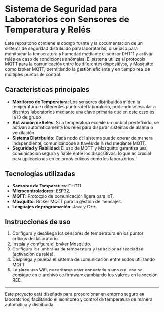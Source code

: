 # Sistema de Seguridad para Laboratorios con Sensores de Temperatura y Relés

Este repositorio contiene el código fuente y la documentación de un sistema de seguridad distribuido para laboratorios, diseñado para monitorear la temperatura y humedad mediante el sensor DHT11 y activar relés en caso de condiciones anómalas. El sistema utiliza el protocolo MQTT para la comunicación entre los diferentes dispositivos, y Mosquitto como broker MQTT, permitiendo la gestión eficiente y en tiempo real de múltiples puntos de control.

## Características principales
- **Monitoreo de Temperatura**: Los sensores distribuidos miden la temperatura en diferentes puntos del laboratorio, pudiendose escalar a distintos laboratorios mediante una clave primaria que en este caso es la ID de grupo. 
- **Activación de Relés**: Si la temperatura excede un umbral predefinido, se activan automáticamente los relés para disparar sistemas de alarma o ventilación.
- **Sistema Distribuido**: Cada nodo del sistema puede operar de manera independiente, comunicándose a través de la red mediante MQTT.
- **Seguridad y Fiabilidad**: El uso de MQTT y Mosquitto garantiza una comunicación segura y fiable entre los dispositivos, lo que es crucial para aplicaciones en entornos críticos como los laboratorios.

## Tecnologías utilizadas
- **Sensores de Temperatura**: DHT11.
- **Microcontroladores**: ESP32.
- **MQTT**: Protocolo de comunicación ligera para IoT.
- **Mosquitto**: Broker MQTT para la gestión de mensajes.
- **Lenguajes de programación**: Java y C++.

## Instrucciones de uso
1. Configura y despliega los sensores de temperatura en los puntos críticos del laboratorio.
2. Instala y configura el broker Mosquitto.
3. Configura los umbrales de temperatura y las acciones asociadas (activación de relés).
4. Despliega y prueba el sistema de comunicación entre nodos utilizando MQTT.
5. La placa usa Wifi, necesitaras estar conectado a una red, eso se consigue en el archivo de firmware cambiando los valores en la sección RED.
---

Este proyecto está diseñado para proporcionar un entorno seguro en laboratorios, facilitando el monitoreo y control de temperatura de manera automática y distribuida.
